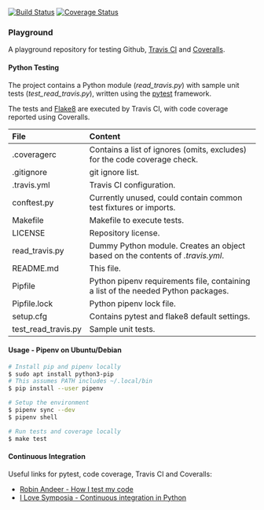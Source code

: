 [![Build Status](https://travis-ci.com/timhourigan/gh-playground.svg?branch=master)](https://travis-ci.com/timhourigan/gh-playground)
[![Coverage Status](https://coveralls.io/repos/github/timhourigan/gh-playground/badge.svg?branch=master)](https://coveralls.io/github/timhourigan/gh-playground?branch=master)

### Playground

A playground repository for testing Github, [Travis CI](https://travis-ci.com) and [Coveralls](https://coveralls.io/).

#### Python Testing

The project contains a Python module (*read_travis.py*) with sample unit tests (*test_read_travis.py*), written using the [pytest](https://docs.pytest.org/en/latest/) framework.

The tests and [Flake8](https://flake8.readthedocs.io/en/latest/index.html) are executed by Travis CI, with code coverage reported using Coveralls.

| File                | Content                                                                           |
|:--------------------|:----------------------------------------------------------------------------------|
| .coveragerc         | Contains a list of ignores (omits, excludes) for the code coverage check.         |
| .gitignore          | git ignore list.                                                                  |
| .travis.yml         | Travis CI configuration.                                                          |
| conftest.py         | Currently unused, could contain common test fixtures or imports.                  |
| Makefile            | Makefile to execute tests.                                                        |
| LICENSE             | Repository license.                                                               |
| read_travis.py      | Dummy Python module. Creates an object based on the contents of *.travis.yml*.    |
| README.md           | This file.                                                                        |
| Pipfile             | Python pipenv requirements file, containing a list of the needed Python packages. |
| Pipfile.lock        | Python pipenv lock file.                                                          |
| setup.cfg           | Contains pytest and flake8 default settings.                                      |
| test_read_travis.py | Sample unit tests.                                                                |

#### Usage - Pipenv on Ubuntu/Debian

```bash
# Install pip and pipenv locally
$ sudo apt install python3-pip
# This assumes PATH includes ~/.local/bin
$ pip install --user pipenv

# Setup the environment
$ pipenv sync --dev
$ pipenv shell

# Run tests and coverage locally
$ make test
```

#### Continuous Integration

Useful links for pytest, code coverage, Travis CI and Coveralls:

* [Robin Andeer - How I test my code](http://www.robinandeer.com/blog/2016/06/22/how-i-test-my-code-part-3/)
* [I Love Symposia - Continuous integration in Python](https://ilovesymposia.com/2014/10/01/continuous-integration-0-automated-tests-with-pytest/)
